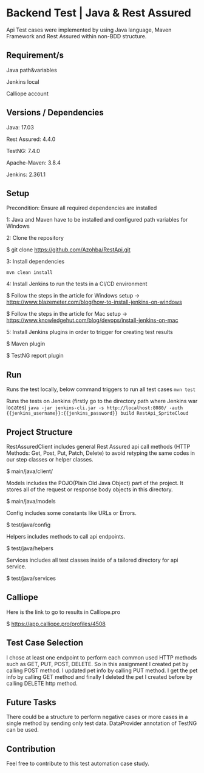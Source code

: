 # Backend Test | Java & Rest Assured

Api Test cases were implemented by using Java language, Maven Framework and Rest Assured within non-BDD structure.

## Requirement/s

Java path&variables

Jenkins local

Calliope account

## Versions / Dependencies

Java: 17.03

Rest Assured: 4.4.0

TestNG: 7.4.0

Apache-Maven: 3.8.4

Jenkins: 2.361.1


## Setup

Precondition: Ensure all required dependencies are installed

1: Java and Maven have to be installed and configured path variables for Windows

2: Clone the repository

$ git clone https://github.com/Azohba/RestApi.git

3: Install dependencies

``` mvn clean install ```

4: Install Jenkins to run the tests in a CI/CD environment

$ Follow the steps in the article for Windows setup -> https://www.blazemeter.com/blog/how-to-install-jenkins-on-windows

$ Follow the steps in the article for Mac setup -> https://www.knowledgehut.com/blog/devops/install-jenkins-on-mac

5: Install Jenkins plugins in order to trigger for creating test results

$ Maven plugin 

$ TestNG report plugin

## Run
Runs the test locally, below command triggers to run all test cases
``` mvn test ```

Runs the tests on Jenkins (firstly go to the directory path where Jenkins war locates)
``` java -jar jenkins-cli.jar -s http://localhost:8080/ -auth {{jenkins_username}}:{{jenkins_password}} build RestApi_SpriteCloud  ```

 
## Project Structure
RestAssuredClient includes general Rest Assured api call methods (HTTP Methods: Get, Post, Put, Patch, Delete) to avoid retyping the same codes in our step classes or helper classes.

$ main/java/client/

Models includes the POJO(Plain Old Java Object) part of the project. It stores all of the request or response body objects in this directory. 

$ main/java/models  

Config includes some constants like URLs or Errors.

$ test/java/config

Helpers includes methods to call api endpoints.

$ test/java/helpers

Services includes all test classes inside of a tailored directory for api service.

$ test/java/services
 
## Calliope
Here is the link to go to results in Calliope.pro

$ https://app.calliope.pro/profiles/4508

## Test Case Selection
I chose at least one endpoint to perform each common used HTTP methods such as GET, PUT, POST, DELETE. So in this assignment I created pet by calling POST method. I updated pet info by calling PUT method. I get the pet info by calling GET method and finally I deleted the pet I created before by calling DELETE http method.

## Future Tasks
There could be a structure to perform negative cases or more cases in a single method by sending only test data. DataProvider annotation of TestNG can be used.

## Contribution

Feel free to contribute to this test automation case study.
